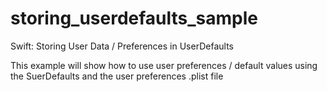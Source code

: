 # storing_userdefaults_sample
Swift: Storing User Data / Preferences in UserDefaults

This example will show how to use user preferences / default values using the SuerDefaults and the user preferences .plist file
